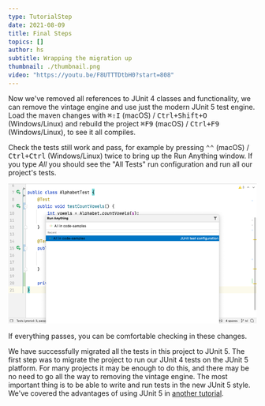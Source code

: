 ```yaml
---
type: TutorialStep
date: 2021-08-09
title: Final Steps
topics: []
author: hs
subtitle: Wrapping the migration up
thumbnail: ./thumbnail.png
video: "https://youtu.be/F8UTTTDtbH0?start=808"
---
```


Now we've removed all references to JUnit 4 classes and functionality, we can remove the vintage engine and use just the modern JUnit 5 test engine. Load the maven changes with <kbd>⌘⇧I</kbd> (macOS) / <kbd>Ctrl+Shift+O</kbd> (Windows/Linux) and rebuild the project <kbd>⌘F9</kbd> (macOS) / <kbd>Ctrl+F9</kbd> (Windows/Linux), to see it all compiles.

Check the tests still work and pass, for example by pressing <kbd>⌃⌃</kbd> (macOS) / <kbd>Ctrl+Ctrl</kbd> (Windows/Linux) twice to bring up the Run Anything window. If you type _All_ you should see the "All Tests" run configuration and run all our project's tests.

![run_anything.png](run_anything.png)

If everything passes, you can be comfortable checking in these changes.

We have successfully migrated all the tests in this project to JUnit 5. The first step was to migrate the project to run our JUnit 4 tests on the JUnit 5 platform. For many projects it may be enough to do this, and there may be no need to go all the way to removing the vintage engine. The most important thing is to be able to write and run tests in the new JUnit 5 style. We've covered the advantages of using JUnit 5 in [another tutorial](../../writing-junit5-tests/).
